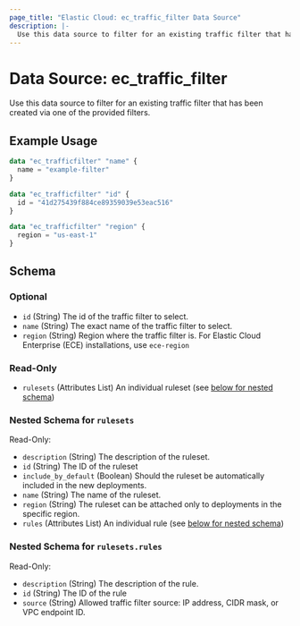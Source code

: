 ```yaml
---
page_title: "Elastic Cloud: ec_traffic_filter Data Source"
description: |-
  Use this data source to filter for an existing traffic filter that has been created via one of the provided filters.
---
```


# Data Source: ec_traffic_filter

Use this data source to filter for an existing traffic filter that has been created via one of the provided filters.

## Example Usage

```terraform
data "ec_trafficfilter" "name" {
  name = "example-filter"
}

data "ec_trafficfilter" "id" {
  id = "41d275439f884ce89359039e53eac516"
}

data "ec_trafficfilter" "region" {
  region = "us-east-1"
}
```

<!-- schema generated by tfplugindocs -->
## Schema

### Optional

- `id` (String) The id of the traffic filter to select.
- `name` (String) The exact name of the traffic filter to select.
- `region` (String) Region where the traffic filter is. For Elastic Cloud Enterprise (ECE) installations, use `ece-region`

### Read-Only

- `rulesets` (Attributes List) An individual ruleset (see [below for nested schema](#nestedatt--rulesets))

<a id="nestedatt--rulesets"></a>
### Nested Schema for `rulesets`

Read-Only:

- `description` (String) The description of the ruleset.
- `id` (String) The ID of the ruleset
- `include_by_default` (Boolean) Should the ruleset be automatically included in the new deployments.
- `name` (String) The name of the ruleset.
- `region` (String) The ruleset can be attached only to deployments in the specific region.
- `rules` (Attributes List) An individual rule (see [below for nested schema](#nestedatt--rulesets--rules))

<a id="nestedatt--rulesets--rules"></a>
### Nested Schema for `rulesets.rules`

Read-Only:

- `description` (String) The description of the rule.
- `id` (String) The ID of the rule
- `source` (String) Allowed traffic filter source: IP address, CIDR mask, or VPC endpoint ID.
